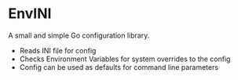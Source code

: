 EnvINI
======

A small and simple Go configuration library.

* Reads INI file for config
* Checks Environment Variables for system overrides to the config
* Config can be used as defaults for command line parameters

